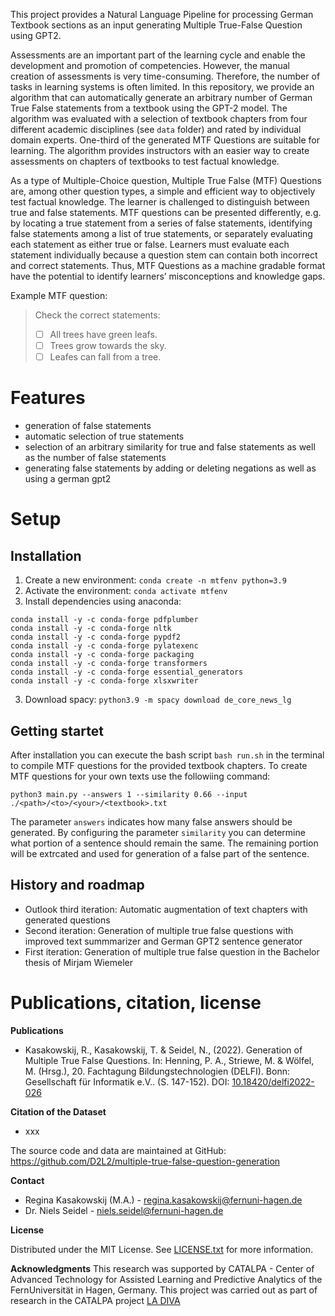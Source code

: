 This project provides a Natural Language Pipeline for processing German Textbook sections as an input generating Multiple True-False Question using GPT2.

Assessments are an important part of the learning cycle and enable the development and promotion of competencies. However, the manual creation of assessments is very time-consuming. Therefore, the number of tasks in learning systems is often limited. In this repository, we provide an algorithm that can automatically generate an arbitrary number of German True False statements from a textbook using the GPT-2 model. The algorithm was evaluated with a selection of textbook chapters from four different academic disciplines (see `data` folder) and rated by individual domain experts. One-third of the generated MTF Questions are suitable for learning. The algorithm provides instructors with an easier way to create assessments on chapters of textbooks to test factual knowledge.


As a type of Multiple-Choice question, Multiple True False (MTF) Questions are, among other question types, a simple and efficient way to objectively test factual knowledge. The learner is challenged to distinguish between true and false statements. MTF questions can be presented differently, e.g. by locating a true statement from a series of false statements, identifying false statements among a list of true statements, or separately evaluating each statement as either true or false. Learners must evaluate each statement individually because a question stem can contain both incorrect and correct statements. Thus, MTF Questions as a machine gradable format have the potential to identify learners’ misconceptions and knowledge gaps.

Example MTF question:

> Check the correct statements:
> * [ ] All trees have green leafs.
> * [ ] Trees grow towards the sky.
> * [ ] Leafes can fall from a tree.


# Features
- generation of false statements
- automatic selection of true statements 
- selection of an arbitrary similarity for true and false statements as well as the number of false statements
- generating false statements by adding or deleting negations as well as using a german gpt2

# Setup

## Installation

1. Create a new environment: `conda create -n mtfenv python=3.9`
2. Activate the environment: `conda activate mtfenv`
3. Install dependencies using anaconda: 
```
conda install -y -c conda-forge pdfplumber
conda install -y -c conda-forge nltk
conda install -y -c conda-forge pypdf2
conda install -y -c conda-forge pylatexenc
conda install -y -c conda-forge packaging
conda install -y -c conda-forge transformers
conda install -y -c conda-forge essential_generators
conda install -y -c conda-forge xlsxwriter
```
3. Download spacy: `python3.9 -m spacy download de_core_news_lg`

## Getting startet

After installation you can execute the bash script `bash run.sh` in the terminal to compile MTF questions for the provided textbook chapters. 
To create MTF questions for your own texts use the followiing command:

`python3 main.py --answers 1 --similarity 0.66 --input ./<path>/<to>/<your>/<textbook>.txt` 

The parameter `answers` indicates how many false answers should be generated. 
By configuring the parameter `similarity` you can determine what portion of a sentence should remain the same. The remaining portion will be extrcated and used for generation of a false part of the sentence. 


## History and roadmap 
* Outlook third iteration: Automatic augmentation of text chapters with generated questions
* Second iteration: Generation of multiple true false questions with improved text summmarizer and German GPT2 sentence generator
* First iteration: Generation of multiple true false question in the Bachelor thesis of Mirjam Wiemeler


# Publications, citation, license

**Publications**

* Kasakowskij, R., Kasakowskij, T. & Seidel, N., (2022). Generation of Multiple True False Questions. In: Henning, P. A., Striewe, M. & Wölfel, M. (Hrsg.), 20. Fachtagung Bildungstechnologien (DELFI). Bonn: Gesellschaft für Informatik e.V.. (S. 147-152). DOI: [10.18420/delfi2022-026](https://dl.gi.de/handle/20.500.12116/38826)

**Citation of the Dataset**

* xxx

The source code and data are maintained at GitHub: https://github.com/D2L2/multiple-true-false-question-generation

**Contact**

- Regina Kasakowskij (M.A.) - regina.kasakowskij@fernuni-hagen.de
- Dr. Niels Seidel - niels.seidel@fernuni-hagen.de

**License**

Distributed under the MIT License. See [LICENSE.txt](https://gitlab.pi6.fernuni-hagen.de/la-diva/adaptive-assessment/generationofmultipletruefalsequestions/-/blob/master/LICENSE.txt) for more information.


**Acknowledgments** This research was supported by CATALPA - Center of Advanced Technology for Assisted Learning and Predictive Analytics of the FernUniversität in Hagen, Germany. 
This project was carried out as part of research in the CATALPA project [LA DIVA](https://www.fernuni-hagen.de/forschung/schwerpunkte/catalpa/forschung/projekte/la-diva.shtml)
